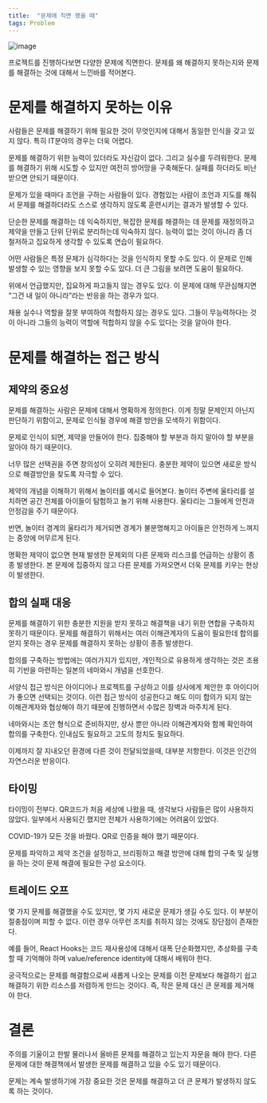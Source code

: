 ```yaml
---
title:  "문제에 직면 했을 때"
tags: Problem
---
```


![image](https://github.com/giljae/giljae.github.io/assets/111643/f130d0c0-799c-4648-9bce-5755a526c034)

프로젝트를 진행하다보면 다양한 문제에 직면한다. 문제를 왜 해결하지 못하는지와 문제를 해결하는 것에 대해서 느낀바를 적어본다.

# 문제를 해결하지 못하는 이유
사람들은 문제를 해결하기 위해 필요한 것이 무엇인지에 대해서 동일한 인식을 갖고 있지 않다. 특히 IT분야의 경우는 더욱 어렵다.

문제를 해결하기 위한 능력이 있더라도 자신감이 없다. 그리고 실수를 두려워한다. 문제를 해결하기 위해 시도할 수 있지만 여전히 방어망을 구축해둔다. 실패를 하더라도 비난 받으면 안되기 때문이다.

문제가 있을 때마다 조언을 구하는 사람들이 있다. 경험있는 사람이 조언과 지도를 해줘서 문제를 해결하더라도 스스로 생각하지 않도록 훈련시키는 결과가 발생할 수 있다.

단순한 문제를 해결하는 데 익숙하지만, 복잡한 문제를 해결하는 데 문제를 재정의하고 제약을 만들고 단위 단위로 분리하는데 익숙하지 않다. 능력이 없는 것이 아니라 좀 더 철저하고 집요하게 생각할 수 있도록 연습이 필요하다.

어떤 사람들은 특정 문제가 심각하다는 것을 인식하지 못할 수도 있다. 이 문제로 인해 발생할 수 있는 영향을 보지 못할 수도 있다. 더 큰 그림을 보려면 도움이 필요하다.

위에서 언급했지만, 집요하게 파고들지 않는 경우도 있다. 이 문제에 대해 무관심해지면 “그건 내 일이 아니라”라는 반응을 하는 경우가 있다.

채용 실수나 역할을 잘못 부여하여 적합하지 않는 경우도 있다. 그들이 무능력하다는 것이 아니라 그들의 능력이 역할에 적합하지 않을 수도 있다는 것을 알아야 한다.

# 문제를 해결하는 접근 방식
## 제약의 중요성
문제를 해결하는 사람은 문제에 대해서 명확하게 정의한다. 이게 정말 문제인지 아닌지 판단하기 위함이고, 문제로 인식될 경우에 해결 방안을 모색하기 위함이다.

문제로 인식이 되면, 제약을 만들어야 한다. 집중해야 할 부분과 하지 말아야 할 부분을 알아야 하기 때문이다.

너무 많은 선택권을 주면 창의성이 오히려 제한된다. 충분한 제약이 있으면 새로운 방식으로 해결방안을 찾도록 자극할 수 있다.

제약의 개념을 이해하기 위해서 놀이터를 예시로 들어본다.
놀이터 주변에 울타리를 설치하면 공간 전체를 아이들이 탐험하고 놀기 위해 사용한다. 울타리는 그들에게 안전과 안정감을 주기 때문이다.

반면, 놀이터 경계의 울타리가 제거되면 경계가 불분명해지고 아이들은 안전하게 느껴지는 중앙에 머무르게 된다.

명확한 제약이 없으면 현재 발생한 문제외의 다른 문제와 리스크를 언급하는 상황이 종종 발생한다. 본 문제에 집중하지 않고 다른 문제를 가져오면서 더욱 문제를 키우는 현상이 발생한다.

## 합의 실패 대응
문제를 해결하기 위한 충분한 지원을 받지 못하고 해결책을 내기 위한 연합을 구축하지 못하기 때문이다. 문제를 해결하기 위해서는 여러 이해관계자의 도움이 필요한데 합의를 얻지 못하는 경우 문제를 해결하지 못하는 상황이 종종 발생한다.

합의를 구축하는 방법에는 여러가지가 있지만, 개인적으로 유용하게 생각하는 것은 조용히 기반을 마련하는 일본의 네마와시 개념을 선호한다.

서양식 접근 방식은 아이디어나 프로젝트를 구상하고 이를 상사에게 제안한 후 아이디어가 좋으면 선택되는 것이다. 이런 접근 방식이 성공한다고 해도 이미 합의가 되지 않는 이해관계자와 협상해야 하기 때문에 진행하면서 수많은 장벽과 마주치게 된다.

네마와시는 초안 형식으로 준비하지만, 상사 뿐만 아니라 이해관계자와 함께 확인하여 합의를 구축한다. 인내심도 필요하고 고도의 정치도 필요하다.

이제까지 잘 지내오던 환경에 다른 것이 전달되었을때, 대부분 저항한다. 이것은 인간의 자연스러운 반응이다.

## 타이밍
타이밍이 전부다. QR코드가 처음 세상에 나왔을 때, 생각보다 사람들은 많이 사용하지 않았다. 일부에서 사용되긴 했지만 전체가 사용하기에는 어려움이 있었다.

COVID-19가 모든 것을 바꿨다. QR로 인증을 해야 했기 때문이다.

문제를 파악하고 제약 조건을 설정하고, 브리핑하고 해결 방안에 대해 합의 구축 및 실행을 하는 것이 문제 해결에 필요한 구성 요소이다.

## 트레이드 오프
몇 가지 문제를 해결했을 수도 있지만, 몇 가지 새로운 문제가 생길 수도 있다. 이 부분이 절충점이며 피할 수 없다. 이런 경우 아무런 조치를 취하지 않는 것에도 장단점이 존재한다.

예를 들어, React Hooks는 코드 재사용성에 대해서 대폭 단순화했지만, 추상화를 구축할 때 기억해야 하며 value/reference identity에 대해서 배워야 한다.

궁극적으로는 문제를 해결함으로써 새롭게 나오는 문제를 이전 문제보다 해결하기 쉽고 해결하기 위한 리소스를 저렴하게 만드는 것이다. 즉, 작은 문제 대신 큰 문제를 제거해야 한다.

# 결론
주의를 기울이고 한발 물러나서 올바른 문제를 해결하고 있는지 자문을 해야 한다. 다른 문제에 대한 해결책에서 발생한 문제를 해결하고 있을 수도 있기 때문이다.

문제는 계속 발생하기에 가장 중요한 것은 문제를 해결하고 더 큰 문제가 발생하지 않도록 하는 것이다.
